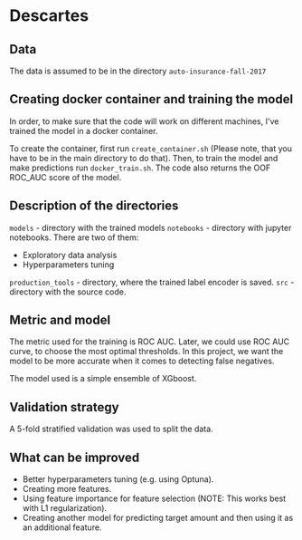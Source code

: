 # Descartes

## Data
The data is assumed to be in the directory ```auto-insurance-fall-2017```

## Creating docker container and training the model
In order, to make sure that the code will work on different machines, I've trained
the model in a docker container.

To create the container, first run ```create_container.sh``` (Please note, that you have to be in the main directory to do that). Then, to train the model and make predictions run ```docker_train.sh```. The code also returns the OOF ROC_AUC score of the model.

## Description of the directories
```models``` - directory with the trained models
```notebooks``` - directory with jupyter notebooks. There are two of them:
- Exploratory data analysis
- Hyperparameters tuning

```production_tools``` - directory, where the trained label encoder is saved.
```src``` - directory with the source code.

## Metric and model
The metric used for the training is ROC AUC. Later, we could use ROC AUC curve, to choose the most optimal thresholds. In this project, we want the model to be more accurate when it comes to detecting false negatives.

The model used is a simple ensemble of XGboost.

## Validation strategy
A 5-fold stratified validation was used to split the data.

## What can be improved
- Better hyperparameters tuning (e.g. using Optuna).
- Creating more features.
- Using feature importance for feature selection (NOTE: This works best with L1 regularization).
- Creating another model for predicting target amount and then using it as an additional feature.
